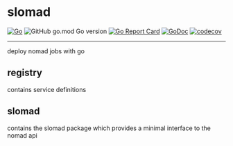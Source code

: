 # slomad

[![Go](https://github.com/ecshreve/slomad/actions/workflows/go.yml/badge.svg)](https://github.com/ecshreve/slomad/actions/workflows/go.yml)
![GitHub go.mod Go version](https://img.shields.io/github/go-mod/go-version/ecshreve/slomad)
[![Go Report Card](https://goreportcard.com/badge/github.com/ecshreve/slomad)](https://goreportcard.com/report/github.com/ecshreve/slomad)
[![GoDoc](https://godoc.org/github.com/ecshreve/slomad?status.svg)](https://godoc.org/github.com/ecshreve/slomad)
[![codecov](https://codecov.io/gh/ecshreve/slomad/branch/main/graph/badge.svg?token=7TLRT3QJAQ)](https://codecov.io/gh/ecshreve/slomad)

---

deploy nomad jobs with go


## registry

contains service definitions

## slomad

contains the slomad package which provides a minimal interface to the nomad api

<!-- gomarkdoc:embed -->


